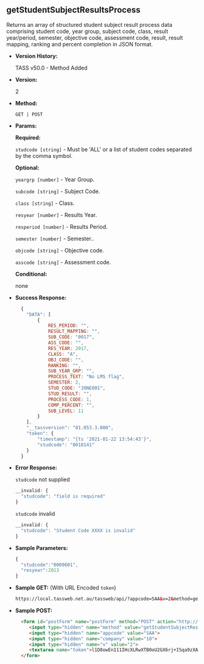 

**getStudentSubjectResultsProcess**
----
  Returns an array of structured student subject result process data comprising student code, year group, subject code, class, result year/period, semester, objective code, assessment code, result, result mapping, ranking and percent completion in JSON format.

* **Version History:**

  TASS v50.0 - Method Added

* **Version:**

  2

* **Method:**

  `GET | POST`
  
*  **Params:**

   **Required:**

   `studcode [string]` -  Must be 'ALL' or a list of student codes separated by the comma symbol.
   
   **Optional:**

   `yeargrp [number]` - Year Group.

   `subcode [string]` - Subject Code.

   `class [string]` - Class.
   
   `resyear [number]` - Results Year.

   `resperiod [number]` - Results Period.

   `semester [number]` - Semester..

   `objcode [string]` - Objective code.

   `asscode [string]` - Assessment code.

   **Conditional:**
 
   none
   
* **Success Response:**

    ```javascript
      {
        "DATA": [
            {
                RES_PERIOD: "",
                RESULT_MAPPING: "",
                SUB_CODE: "0017",
                ASS_CODE: "",
                RES_YEAR: 2017,
                CLASS: "A",
                OBJ_CODE: "",
                RANKING: "",
                SUB_YEAR_GRP: "",
                PROCESS_TEXT: "No LMS flag",
                SEMESTER: 2,
                STUD_CODE: "JONE001",
                STUD_RESULT: "",
                PROCESS_CODE: 1,
                COMP_PERCENT: "",
                SUB_LEVEL: 11
            }
        ],
        "__tassversion": "01.053.3.000",
        "token": {
            "timestamp": "{ts '2021-01-22 13:54:43'}",
            "studcode": "0010141"
        }
      }
    ```
 
* **Error Response:**

    `studcode` not supplied
    ```javascript
    __invalid: {
      "studcode": "field is required"
    }
    ```

    `studcode` invalid
    ```javascript
    __invalid: {
      "studcode": "Student Code XXXX is invalid"
    }
    ```

* **Sample Parameters:**

  ```javascript
  {
    "studcode":"0009601",
    "resyear":2013
  }
  ```

* **Sample GET:** (With URL Encoded `token`)

  ```HTML
  https://local.tassweb.net.au/tassweb/api/?appcode=SAA&v=2&method=getStudentSubjectResultsProcess&token=iUMGAbEBjxmnI2F8sjXtlAWpGGm32kkL8CyHjge8VhCtPt3dzTimIgBuGl8F3JDLr%2BNGmi3hLrppaB0%2BEWdftU0VmXBHUPxL63HJ4uMOTo%2BkAYO0MlWBPchGYnWo7aow&company=10
  ```
  
* **Sample POST:**

  ```HTML
    <form id="postForm" name="postForm" method="POST" action="http://api.tasscloud.com.au/tassweb/api/">
       <input type="hidden" name="method" value="getStudentSubjectResultsProcess">
       <input type="hidden" name="appcode" value="SAA">
       <input type="hidden" name="company" value="10">
       <input type="hidden" name="v" value="2">
       <textarea name="token">l1D8owEn111IHcXLRwXTB0oU2GX6rj+ISqa9zXA8We1Gqx9/zb+cbVFartivsDN/xGgAIIjtABAYfzYPqTCpLf3gb0nW3h/TrPFLMhAdNcVvHD0Gz4FkRj5jRAD1aAGQ</textarea>
    </form>
  ```
